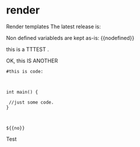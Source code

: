 # render
Render templates The latest release is: 

Non defined variableds are kept as-is: {{nodefined}}

this is a TTTEST .

OK, this IS ANOTHER 

```
#this is code:



int main() {

 //just some code.
}



${{no}}
```

Test

